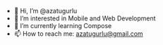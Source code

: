 - 👋 Hi, I’m @azatugurlu
- 👀 I’m interested in Mobile and Web Development
- 🌱 I’m currently learning Compose
- 📫 How to reach me: azatugurlu@gmail.com

<!---
azatugurlu/azatugurlu is a ✨ special ✨ repository because its `README.md` (this file) appears on your GitHub profile.
You can click the Preview link to take a look at your changes.
--->
